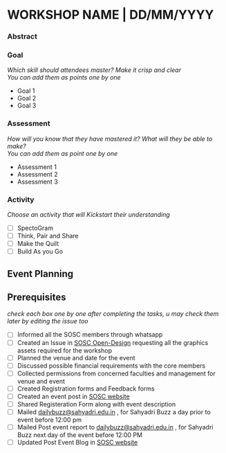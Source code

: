<!-- Provide the title and date of the event by editing the below line -->
# WORKSHOP NAME | DD/MM/YYYY
### Abstract
<!-- Remove this line and explain what is this workshop is all about -->
### Goal
_Which skill should attendees master? Make it crisp and clear_  
_You can add them as points one by one_
- Goal 1
- Goal 2
- Goal 3
### Assessment
_How will you know that they have mastered it? What will they be able to make?_  
_You can add them as point one by one_  
- Assessment 1
- Assessment 2
- Assessment 3
### Activity
_Choose an activity that will Kickstart their understanding_  
- [ ] SpectoGram
- [ ] Think, Pair and Share
- [ ] Make the Quilt
- [ ] Build As you Go

## Event Planning
## Prerequisites
_check each box one by one after completing the tasks, u may check them later by editing the issue too_
- [ ] Informed all the SOSC members through whatsapp
- [ ] Created an Issue in [SOSC Open-Design](https://github.com/so-sc/open-design) requesting all the graphics assets required for the workshop
- [ ] Planned the venue and date for the event
- [ ] Discussed possible financial requirements with the core members
- [ ] Collected permissions from concerned faculties and management for venue and event
- [ ] Created Registration forms and Feedback forms
- [ ] Created an event post in [SOSC website](https://github.com/so-sc/sosc-website)
- [ ] Shared Registeration Form along with event description
- [ ] Mailed dailybuzz@sahyadri.edu.in , for Sahyadri Buzz a day prior to event before 12:00 pm 
- [ ] Mailed Post event report to dailybuzz@sahyadri.edu.in , for Sahyadri Buzz next day of the event before 12:00 PM
- [ ] Updated Post Event Blog in [SOSC website](https://github.com/so-sc/sosc-website)
